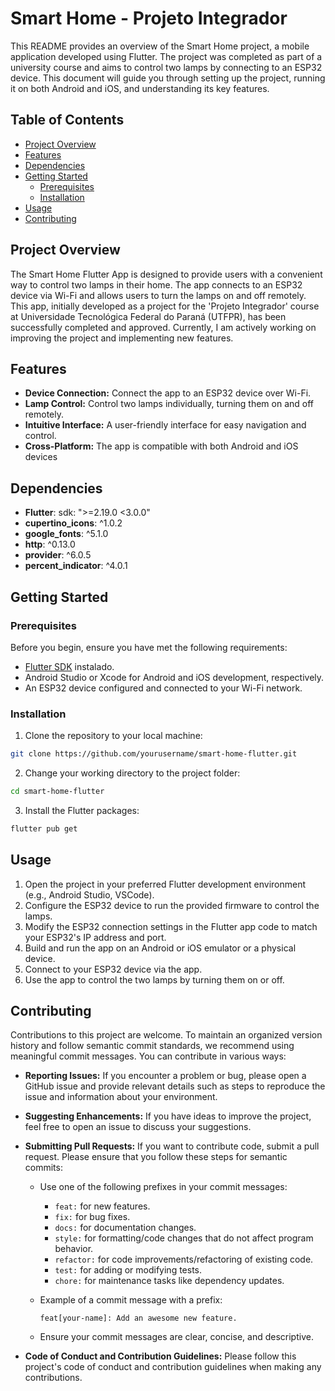 # Smart Home - Projeto Integrador

This README provides an overview of the Smart Home project, a mobile application developed using Flutter. 
The project was completed as part of a university course and aims to control two lamps by connecting to an ESP32 device. 
This document will guide you through setting up the project, running it on both Android and iOS, and understanding its key features.

## Table of Contents
- [Project Overview](https://github.com/CamilaFernandesdev/smart_home_projeto_integrador/blob/main/README.md#project-overview)
- [Features](https://github.com/CamilaFernandesdev/smart_home_projeto_integrador/blob/main/README.md#features)
- [Dependencies](https://github.com/CamilaFernandesdev/smart_home_projeto_integrador/blob/main/README.md#dependencies)
- [Getting Started](https://github.com/CamilaFernandesdev/smart_home_projeto_integrador/blob/main/README.md#getting-started)
  - [Prerequisites](https://github.com/CamilaFernandesdev/smart_home_projeto_integrador/blob/main/README.md#prerequisites)
  - [Installation](https://github.com/CamilaFernandesdev/smart_home_projeto_integrador/blob/main/README.md#installation)
- [Usage](https://github.com/CamilaFernandesdev/smart_home_projeto_integrador/blob/main/README.md#usage)
- [Contributing](https://github.com/CamilaFernandesdev/smart_home_projeto_integrador/blob/main/README.md#contributing)


## Project Overview
The Smart Home Flutter App is designed to provide users with a convenient way to control two lamps in their home. 
The app connects to an ESP32 device via Wi-Fi and allows users to turn the lamps on and off remotely.
This app, initially developed as a project for the 'Projeto Integrador' course at Universidade Tecnológica Federal do Paraná (UTFPR),
has been successfully completed and approved. Currently, I am actively working on improving the project and implementing new features. 

## Features
- **Device Connection:** Connect the app to an ESP32 device over Wi-Fi.
- **Lamp Control:** Control two lamps individually, turning them on and off remotely.
- **Intuitive Interface:** A user-friendly interface for easy navigation and control.
- **Cross-Platform:** The app is compatible with both Android and iOS devices

## Dependencies

- **Flutter**: sdk: ">=2.19.0 <3.0.0"
- **cupertino_icons**: ^1.0.2
- **google_fonts**: ^5.1.0
- **http**: ^0.13.0
- **provider**: ^6.0.5
- **percent_indicator**: ^4.0.1

## Getting Started

### Prerequisites
Before you begin, ensure you have met the following requirements:

- [Flutter SDK](https://flutter.dev/docs/get-started/install) instalado.
- Android Studio or Xcode for Android and iOS development, respectively.
- An ESP32 device configured and connected to your Wi-Fi network.

### Installation
1. Clone the repository to your local machine:
```bash
git clone https://github.com/yourusername/smart-home-flutter.git
```

2. Change your working directory to the project folder:
```bash
cd smart-home-flutter
```

3. Install the Flutter packages:
```bash
flutter pub get
```

## Usage
1. Open the project in your preferred Flutter development environment (e.g., Android Studio, VSCode).
2. Configure the ESP32 device to run the provided firmware to control the lamps.
3. Modify the ESP32 connection settings in the Flutter app code to match your ESP32's IP address and port.
4. Build and run the app on an Android or iOS emulator or a physical device.
5. Connect to your ESP32 device via the app.
6. Use the app to control the two lamps by turning them on or off.

## Contributing

Contributions to this project are welcome. To maintain an organized version history and follow semantic commit standards, we recommend using meaningful commit messages. You can contribute in various ways:

- **Reporting Issues:** If you encounter a problem or bug, please open a GitHub issue and provide relevant details such as steps to reproduce the issue and information about your environment.

- **Suggesting Enhancements:** If you have ideas to improve the project, feel free to open an issue to discuss your suggestions.

- **Submitting Pull Requests:** If you want to contribute code, submit a pull request. Please ensure that you follow these steps for semantic commits:

  - Use one of the following prefixes in your commit messages:
    - `feat:` for new features.
    - `fix:` for bug fixes.
    - `docs:` for documentation changes.
    - `style:` for formatting/code changes that do not affect program behavior.
    - `refactor:` for code improvements/refactoring of existing code.
    - `test:` for adding or modifying tests.
    - `chore:` for maintenance tasks like dependency updates.

  - Example of a commit message with a prefix:
    ```
    feat[your-name]: Add an awesome new feature.
    ```

  - Ensure your commit messages are clear, concise, and descriptive.

- **Code of Conduct and Contribution Guidelines:** Please follow this project's code of conduct and contribution guidelines when making any contributions.


